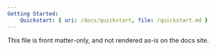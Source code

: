 ```yaml
---
Getting Started:
    Quickstart: { uri: /docs/quickstart, file: /quickstart.md }
---
```


This file is front matter-only, and not rendered as-is on the docs site.
